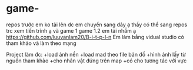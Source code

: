 # game-
repos trước em ko tải lên đc em chuyển sang đây ạ
thầy có thể sang repos trc xem tiến trình ạ và game 1 game 1.2 em tải nhầm ạ https://github.com/luuvanlam20/B-i-t-p-l-n
Em làm bằng vidual studio có tham khảo và làm theo mạng 

Project làm đc:
+load ảnh nền
+load mad theo file bản đồ
+hình ảnh lấy từ nguồn tham khảo
+cho nhân vật đứng trên map 
+có cho tương tác với vực
